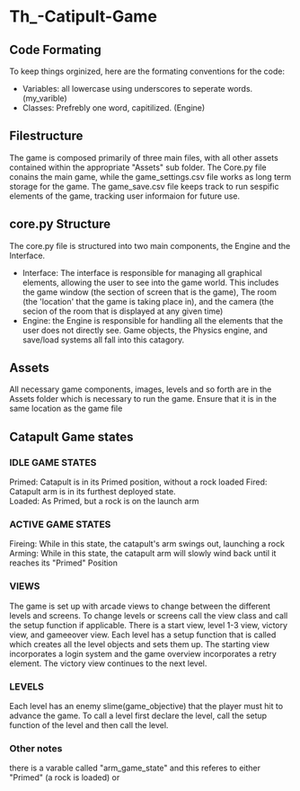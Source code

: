 # Th_-Catipult-Game

## Code Formating
To keep things orginized, here are the formating conventions for the code:
- Variables:  all lowercase using underscores to seperate words.  (my_varible)
- Classes: Prefrebly one word, capitilized.  (Engine)

## Filestructure
The game is composed primarily of three main files, with all other assets contained within the appropriate "Assets" sub folder.  The Core.py file conains the main game, while the game_settings.csv file works as long term storage for the game.  The game_save.csv file keeps track to run sespific elements of the game, tracking user informaion for future use.

## core.py Structure
The core.py file is structured into two main components, the Engine and the Interface.
- Interface:  The interface is responsible for managing all graphical elements, allowing the user to see into the game world.  This includes the game window (the section of screen that is the game), The room (the 'location' that the game is taking place in), and the camera (the secion of the room that is displayed at any given time)
- Engine: the Engine is responsible for handling all the elements that the user does not directly see.  Game objects, the Physics engine, and save/load systems all fall into this catagory.  

## Assets
All necessary game components, images, levels and so forth are in the Assets folder which is necessary to run the game. Ensure that it is in the same location as the game file

## Catapult Game states
### IDLE GAME STATES

Primed: Catapult is in its Primed position, without a rock loaded
Fired: Catapult arm is in its furthest deployed state.  
Loaded: As Primed, but a rock is on the launch arm

### ACTIVE GAME STATES

Fireing: While in this state, the catapult's arm swings out, launching a rock
Arming: While in this state, the catapult arm will slowly wind back until it reaches its "Primed" Position

### VIEWS
The game is set up with arcade views to change between the different levels and screens. To change levels or screens call the view class and call the setup function if applicable. There is a start view, level 1-3 view, victory view, and gameeover view. Each level has a setup function that is called which creates all the level objects and sets them up. The starting view incorporates a login system and the game overview incorporates a retry element. The victory view continues to the next level.
### LEVELS
Each level has an enemy slime(game_objective) that the player must hit to advance the game. To call a level first declare the level, call the setup function of the level and then call the level.

### Other notes
there is a varable called "arm_game_state" and this referes to either "Primed" (a rock is loaded) or 

